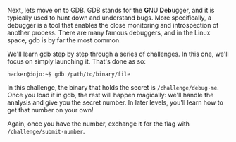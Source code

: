 Next, lets move on to GDB. GDB stands for the **G**NU **D**e**b**ugger, and it is typically used to hunt down and understand bugs. More specifically, a debugger is a tool that enables the close monitoring and introspection of another process. There are many famous debuggers, and in the Linux space, gdb is by far the most common.

We'll learn gdb step by step through a series of challenges. In this one, we'll focus on simply launching it. That's done as so:

```console
hacker@dojo:~$ gdb /path/to/binary/file
```

In this challenge, the binary that holds the secret is `/challenge/debug-me`. Once you load it in gdb, the rest will happen magically: we'll handle the analysis and give you the secret number. In later levels, you'll learn how to get that number on your own!

Again, once you have the number, exchange it for the flag with `/challenge/submit-number`.